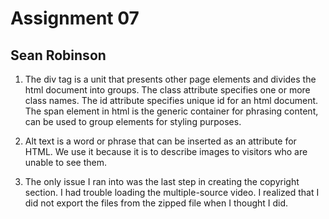 # Assignment 07
## Sean Robinson

1. The div tag is a unit that presents other page elements and divides the html document into groups. The class attribute specifies one or more class names. The id attribute specifies unique id for an html document. The span element in html is the generic container for phrasing content, can be used to group elements for styling purposes.

2. Alt text is a word or phrase that can be inserted as an attribute for HTML. We use it because it is to describe images to visitors who are unable to see them.

3. The only issue I ran into was the last step in creating the copyright section. I had trouble loading the multiple-source video. I realized that I did not export the files from the zipped file when I thought I did. 
